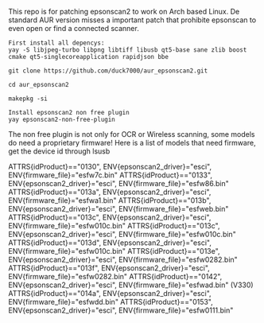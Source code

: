 
This repo is for patching epsonscan2 to work on Arch based Linux. De standard AUR version misses a important patch that prohibite epsonscan to even open or find a connected scanner.

    First install all depencys:
    yay -S libjpeg-turbo libpng libtiff libusb qt5-base sane zlib boost cmake qt5-singlecoreapplication rapidjson bbe
    
    git clone https://github.com/duck7000/aur_epsonscan2.git

    cd aur_epsonscan2

    makepkg -si

    Install epsonscan2 non free plugin
    yay epsonscan2-non-free-plugin

The non free plugin is not only for OCR or Wireless scanning, some models do need a proprietary firmware!
Here is a list of models that need firmware, get the device id through lsusb

ATTRS{idProduct}=="0130", ENV{epsonscan2_driver}="esci", ENV{firmware_file}="esfw7c.bin"
ATTRS{idProduct}=="0133", ENV{epsonscan2_driver}="esci", ENV{firmware_file}="esfw86.bin"
ATTRS{idProduct}=="013a", ENV{epsonscan2_driver}="esci", ENV{firmware_file}="esfwa1.bin"
ATTRS{idProduct}=="013b", ENV{epsonscan2_driver}="esci", ENV{firmware_file}="esfweb.bin"
ATTRS{idProduct}=="013c", ENV{epsonscan2_driver}="esci", ENV{firmware_file}="esfw010c.bin"
ATTRS{idProduct}=="013c", ENV{epsonscan2_driver}="esci", ENV{firmware_file}="esfw010c.bin"
ATTRS{idProduct}=="013d", ENV{epsonscan2_driver}="esci", ENV{firmware_file}="esfw010c.bin"
ATTRS{idProduct}=="013e", ENV{epsonscan2_driver}="esci", ENV{firmware_file}="esfw0282.bin"
ATTRS{idProduct}=="013f", ENV{epsonscan2_driver}="esci", ENV{firmware_file}="esfw0282.bin"
ATTRS{idProduct}=="0142", ENV{epsonscan2_driver}="esci", ENV{firmware_file}="esfwad.bin" (V330)
ATTRS{idProduct}=="014a", ENV{epsonscan2_driver}="esci", ENV{firmware_file}="esfwdd.bin"
ATTRS{idProduct}=="0153", ENV{epsonscan2_driver}="esci", ENV{firmware_file}="esfw0111.bin"

